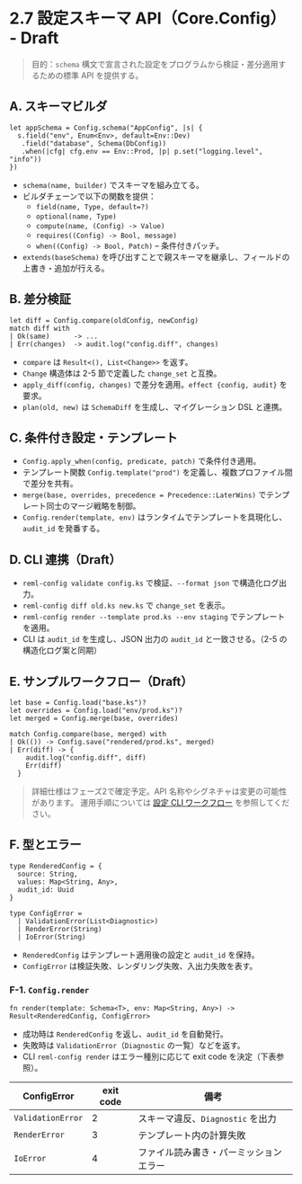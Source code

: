 # 2.7 設定スキーマ API（Core.Config） - Draft

> 目的：`schema` 構文で宣言された設定をプログラムから検証・差分適用するための標準 API を提供する。

## A. スキーマビルダ

```reml
let appSchema = Config.schema("AppConfig", |s| {
  s.field("env", Enum<Env>, default=Env::Dev)
   .field("database", Schema(DbConfig))
   .when(|cfg| cfg.env == Env::Prod, |p| p.set("logging.level", "info"))
})
```

- `schema(name, builder)` でスキーマを組み立てる。
- ビルダチェーンで以下の関数を提供：
  - `field(name, Type, default=?)`
  - `optional(name, Type)`
  - `compute(name, (Config) -> Value)`
  - `requires((Config) -> Bool, message)`
  - `when((Config) -> Bool, Patch)` – 条件付きパッチ。
- `extends(baseSchema)` を呼び出すことで親スキーマを継承し、フィールドの上書き・追加が行える。

## B. 差分検証

```reml
let diff = Config.compare(oldConfig, newConfig)
match diff with
| Ok(same)      -> ...
| Err(changes)  -> audit.log("config.diff", changes)
```

- `compare` は `Result<(), List<Change>>` を返す。
- `Change` 構造体は 2-5 節で定義した `change_set` と互換。
- `apply_diff(config, changes)` で差分を適用。`effect {config, audit}` を要求。
- `plan(old, new)` は `SchemaDiff` を生成し、マイグレーション DSL と連携。

## C. 条件付き設定・テンプレート

- `Config.apply_when(config, predicate, patch)` で条件付き適用。
- テンプレート関数 `Config.template("prod")` を定義し、複数プロファイル間で差分を共有。
- `merge(base, overrides, precedence = Precedence::LaterWins)` でテンプレート同士のマージ戦略を制御。
- `Config.render(template, env)` はランタイムでテンプレートを具現化し、`audit_id` を発番する。

## D. CLI 連携（Draft）

- `reml-config validate config.ks` で検証、`--format json` で構造化ログ出力。
- `reml-config diff old.ks new.ks` で `change_set` を表示。
- `reml-config render --template prod.ks --env staging` でテンプレートを適用。
- CLI は `audit_id` を生成し、JSON 出力の `audit_id` と一致させる。（2-5 の構造化ログ案と同期）

## E. サンプルワークフロー（Draft）

```reml
let base = Config.load("base.ks")?
let overrides = Config.load("env/prod.ks")?
let merged = Config.merge(base, overrides)

match Config.compare(base, merged) with
| Ok(()) -> Config.save("rendered/prod.ks", merged)
| Err(diff) -> {
    audit.log("config.diff", diff)
    Err(diff)
  }
```

> 詳細仕様はフェーズ2で確定予定。API 名称やシグネチャは変更の可能性があります。
> 運用手順については [設定 CLI ワークフロー](guides/config-cli.md) を参照してください。

## F. 型とエラー

```reml
type RenderedConfig = {
  source: String,
  values: Map<String, Any>,
  audit_id: Uuid
}

type ConfigError =
  | ValidationError(List<Diagnostic>)
  | RenderError(String)
  | IoError(String)
```

- `RenderedConfig` はテンプレート適用後の設定と `audit_id` を保持。
- `ConfigError` は検証失敗、レンダリング失敗、入出力失敗を表す。

### F-1. `Config.render`

```reml
fn render(template: Schema<T>, env: Map<String, Any>) -> Result<RenderedConfig, ConfigError>
```

- 成功時は `RenderedConfig` を返し、`audit_id` を自動発行。
- 失敗時は `ValidationError`（`Diagnostic` の一覧）などを返す。
- CLI `reml-config render` はエラー種別に応じて exit code を決定（下表参照）。

| ConfigError | exit code | 備考 |
| --- | --- | --- |
| `ValidationError` | 2 | スキーマ違反、`Diagnostic` を出力 |
| `RenderError` | 3 | テンプレート内の計算失敗 |
| `IoError` | 4 | ファイル読み書き・パーミッションエラー |

```

